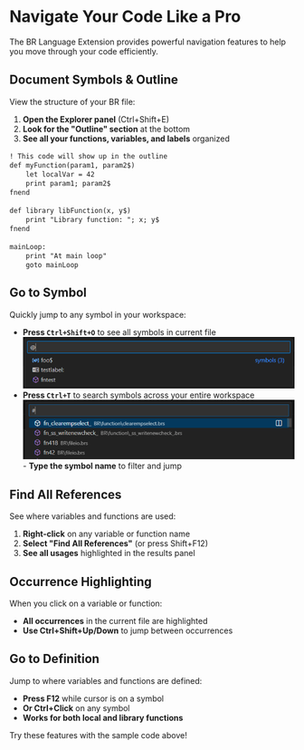 # Navigate Your Code Like a Pro

The BR Language Extension provides powerful navigation features to help you move through your code efficiently.

## Document Symbols & Outline

View the structure of your BR file:
1. **Open the Explorer panel** (Ctrl+Shift+E)
2. **Look for the "Outline" section** at the bottom
3. **See all your functions, variables, and labels** organized

```br
! This code will show up in the outline
def myFunction(param1, param2$)
    let localVar = 42
    print param1; param2$
fnend

def library libFunction(x, y$)
    print "Library function: "; x; y$
fnend

mainLoop:
    print "At main loop"
    goto mainLoop
```

## Go to Symbol

Quickly jump to any symbol in your workspace:

- **Press `Ctrl+Shift+O`** to see all symbols in current file
![local symbol search](image.png)
- **Press `Ctrl+T`** to search symbols across your entire workspace
![project symbol search](image-1.png)- **Type the symbol name** to filter and jump
## Find All References

See where variables and functions are used:

1. **Right-click** on any variable or function name
2. **Select "Find All References"** (or press Shift+F12)
3. **See all usages** highlighted in the results panel

## Occurrence Highlighting

When you click on a variable or function:
- **All occurrences** in the current file are highlighted
- **Use Ctrl+Shift+Up/Down** to jump between occurrences

## Go to Definition

Jump to where variables and functions are defined:
- **Press F12** while cursor is on a symbol
- **Or Ctrl+Click** on any symbol
- **Works for both local and library functions**

Try these features with the sample code above! 